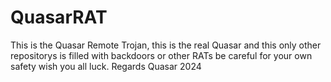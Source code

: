 # QuasarRAT
This is the Quasar Remote Trojan, this is the real Quasar and this only other repositorys is filled with backdoors or other RATs be careful for your own safety wish you all luck. Regards Quasar 2024
